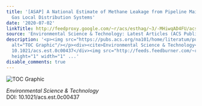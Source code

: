 ```yaml
---
title: '[ASAP] A National Estimate of Methane Leakage from Pipeline Mains in Natural
  Gas Local Distribution Systems'
date: '2020-07-02'
linkTitle: http://feedproxy.google.com/~r/acs/esthag/~3/-MHiwqAD4FU/acs.est.0c00437
source: 'Environmental Science & Technology: Latest Articles (ACS Publications)'
description: '<p><img src="https://pubs.acs.org/na101/home/literatum/publisher/achs/journals/content/esthag/0/esthag.ahead-of-print/acs.est.0c00437/20200702/images/medium/es0c00437_0007.gif"
  alt="TOC Graphic"/></p><div><cite>Environmental Science & Technology</cite></div><div>DOI:
  10.1021/acs.est.0c00437</div><img src="http://feeds.feedburner.com/~r/acs/esthag/~4/-MHiwqAD4FU"
  height="1" width="1" ...'
disable_comments: true
---
```

<p><img src="https://pubs.acs.org/na101/home/literatum/publisher/achs/journals/content/esthag/0/esthag.ahead-of-print/acs.est.0c00437/20200702/images/medium/es0c00437_0007.gif" alt="TOC Graphic"/></p><div><cite>Environmental Science & Technology</cite></div><div>DOI: 10.1021/acs.est.0c00437</div><img src="http://feeds.feedburner.com/~r/acs/esthag/~4/-MHiwqAD4FU" height="1" width="1" ...